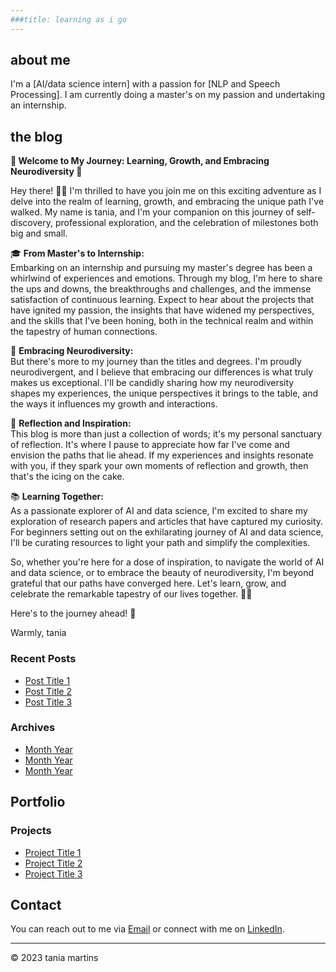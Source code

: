 ```yaml
---
###title: learning as i go
---
```


## about me

I'm a [AI/data science intern] with a passion for [NLP and Speech Processing]. I am currently doing a master's on my passion and undertaking an internship. 


## the blog

**🌟 Welcome to My Journey: Learning, Growth, and Embracing Neurodiversity 🌟**

Hey there! 👋🏽 I'm thrilled to have you join me on this exciting adventure as I delve into the realm of learning, growth, and embracing the unique path I've walked. My name is tania, and I'm your companion on this journey of self-discovery, professional exploration, and the celebration of milestones both big and small.

🎓 **From Master's to Internship:**  
Embarking on an internship and pursuing my master's degree has been a whirlwind of experiences and emotions. Through my blog, I'm here to share the ups and downs, the breakthroughs and challenges, and the immense satisfaction of continuous learning. Expect to hear about the projects that have ignited my passion, the insights that have widened my perspectives, and the skills that I've been honing, both in the technical realm and within the tapestry of human connections.

🌈 **Embracing Neurodiversity:**  
But there's more to my journey than the titles and degrees. I'm proudly neurodivergent, and I believe that embracing our differences is what truly makes us exceptional. I'll be candidly sharing how my neurodiversity shapes my experiences, the unique perspectives it brings to the table, and the ways it influences my growth and interactions.

🌱 **Reflection and Inspiration:**  
This blog is more than just a collection of words; it's my personal sanctuary of reflection. It's where I pause to appreciate how far I've come and envision the paths that lie ahead. If my experiences and insights resonate with you, if they spark your own moments of reflection and growth, then that's the icing on the cake.

📚 **Learning Together:**  
As a passionate explorer of AI and data science, I'm excited to share my exploration of research papers and articles that have captured my curiosity. For beginners setting out on the exhilarating journey of AI and data science, I'll be curating resources to light your path and simplify the complexities.

So, whether you're here for a dose of inspiration, to navigate the world of AI and data science, or to embrace the beauty of neurodiversity, I'm beyond grateful that our paths have converged here. Let's learn, grow, and celebrate the remarkable tapestry of our lives together. 🌱🧠

Here's to the journey ahead! 🚀

Warmly,
tania

### Recent Posts

- [Post Title 1](link-to-post-1)
- [Post Title 2](link-to-post-2)
- [Post Title 3](link-to-post-3)

### Archives

- [Month Year](link-to-archive-1)
- [Month Year](link-to-archive-2)
- [Month Year](link-to-archive-3)

## Portfolio

### Projects

- [Project Title 1](link-to-project-1)
- [Project Title 2](link-to-project-2)
- [Project Title 3](link-to-project-3)

## Contact

You can reach out to me via [Email](mailto:your@email.com) or connect with me on [LinkedIn](link-to-linkedin-profile).

---
© 2023 tania martins
